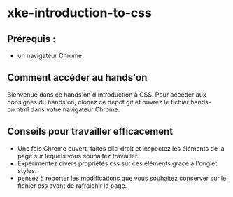 # xke-introduction-to-css

## Prérequis :
 + un navigateur Chrome

## Comment accéder au hands'on
Bienvenue dans ce hands'on d'introduction à CSS.
Pour accéder aux consignes du hands'on, clonez ce dépôt git et ouvrez le fichier hands-on.html dans votre navigateur Chrome.

## Conseils pour travailler efficacement
 + Une fois Chrome ouvert, faites clic-droit et inspectez les éléments de la page sur lequels vous souhaitez travailler.
 + Expérimentez divers propriétés css sur ces éléments grace à l'onglet styles.
 + pensez à reporter les modifications que vous souhaitez conserver sur le fichier css avant de rafraichir la page.
